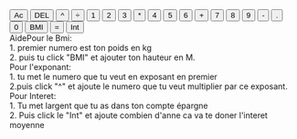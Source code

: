 
<head>
<script src="CalcCode.js" defer></script>
<link rel="stylesheet" href="CalcStyle.css"/>
</head>
<body>
    <div class="calculator-grid">
    <div class="output">
    <div data-last class="last"></div>
    <div  data-current class="current"></div>
 </div>  
<button data-all-Clear class="Clear">Ac</button>
<button data-delete>DEL</button>
<button data-operation>^</button>
<button data-operation>÷</button>
<button data-number>1</button>
<button data-number>2</button>
<button data-number>3</button>
<button data-operation>*</button>
<button data-number>4</button>
<button data-number>5</button>
<button data-number>6</button>
<button data-operation>+</button>
<button data-number>7</button>
<button data-number>8</button>
<button data-number>9</button>
<button data-operation>-</button>
<button data-number>.</button>
<button data-number>0</button>
<button data-operation>BMI</button>
<button data-equals class="Clear">=</button>
<button data-operation>Int</button>
<div class="popup" onclick="myFunction()">Aide<span class="popuptext" id="myPopup">Pour le Bmi:<br> 1. premier numero est ton poids en kg<br> 2. puis tu click "BMI" et ajouter ton hauteur en M. <br> Pour l'exponant:<br> 1. tu met le numero que tu veut en exposant en premier <br> 2.puis click "^" et ajoute le numero que tu veut multiplier par ce exposant.<br> Pour Interet: <br> 1. Tu met largent que tu as dans ton compte épargne<br> 2. Puis click le "Int" et ajoute combien d'anne ca va te doner l'interet moyenne</span></div>
  </div>

</body>
